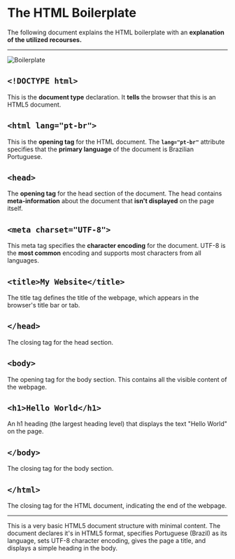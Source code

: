 # The HTML Boilerplate

The following document explains the HTML boilerplate with an **explanation of the utilized recourses.**

---

![Boilerplate](/assets/index.png "index.html")

## `<!DOCTYPE html>`
This is the **document type** declaration. It **tells** the browser that this is an HTML5 document.

## `<html lang="pt-br">`
This is the **opening tag** for the HTML document. The **`lang="pt-br"`** attribute specifies that the **primary language** of the document is Brazilian Portuguese.

## `<head>`
The **opening tag** for the head section of the document. The head contains **meta-information** about the document that **isn't displayed** on the page itself.

## `<meta charset="UTF-8">`
This meta tag specifies the **character encoding** for the document. UTF-8 is the **most common** encoding and supports most characters from all languages.

## `<title>My Website</title>`
The title tag defines the title of the webpage, which appears in the browser's title bar or tab.

## `</head>`
The closing tag for the head section.

## `<body>`
The opening tag for the body section. This contains all the visible content of the webpage.

## `<h1>Hello World</h1>`
An h1 heading (the largest heading level) that displays the text "Hello World" on the page.

## `</body>`
The closing tag for the body section.

## `</html>`
The closing tag for the HTML document, indicating the end of the webpage.

---

This is a very basic HTML5 document structure with minimal content. The document declares it's in HTML5 format, specifies Portuguese (Brazil) as its language, sets UTF-8 character encoding, gives the page a title, and displays a simple heading in the body.
